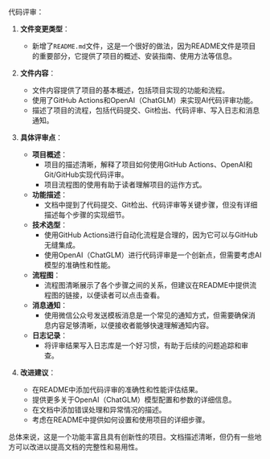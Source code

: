 代码评审：

1. **文件变更类型**：
   - 新增了`README.md`文件，这是一个很好的做法，因为README文件是项目的重要部分，它提供了项目的概述、安装指南、使用方法等信息。

2. **文件内容**：
   - 文件内容提供了项目的基本概述，包括项目实现的功能和流程。
   - 使用了GitHub Actions和OpenAI（ChatGLM）来实现AI代码评审功能。
   - 描述了项目的流程，包括代码提交、Git检出、代码评审、写入日志和消息通知。

3. **具体评审点**：
   - **项目概述**：
     - 项目的描述清晰，解释了项目如何使用GitHub Actions、OpenAI和Git/GitHub实现代码评审。
     - 项目流程图的使用有助于读者理解项目的运作方式。
   - **功能描述**：
     - 文档中提到了代码提交、Git检出、代码评审等关键步骤，但没有详细描述每个步骤的实现细节。
   - **技术选型**：
     - 使用GitHub Actions进行自动化流程是合理的，因为它可以与GitHub无缝集成。
     - 使用OpenAI（ChatGLM）进行代码评审是一个创新点，但需要考虑AI模型的准确性和性能。
   - **流程图**：
     - 流程图清晰展示了各个步骤之间的关系，但建议在README中提供流程图的链接，以便读者可以点击查看。
   - **消息通知**：
     - 使用微信公众号发送模板消息是一个常见的通知方式，但需要确保消息内容足够清晰，以便接收者能够快速理解通知内容。
   - **日志记录**：
     - 将评审结果写入日志库是一个好习惯，有助于后续的问题追踪和审查。

4. **改进建议**：
   - 在README中添加代码评审的准确性和性能评估结果。
   - 提供更多关于OpenAI（ChatGLM）模型配置和参数的详细信息。
   - 在文档中添加错误处理和异常情况的描述。
   - 考虑在README中提供如何设置和使用项目的详细步骤。

总体来说，这是一个功能丰富且具有创新性的项目。文档描述清晰，但仍有一些地方可以改进以提高文档的完整性和易用性。